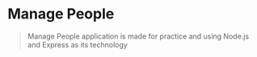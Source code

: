 # Manage People

> Manage People application is made for practice and using Node.js and Express as its technology
